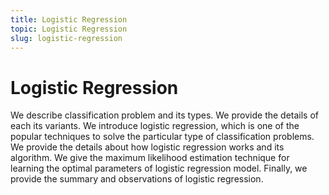 ```yaml
---
title: Logistic Regression
topic: Logistic Regression
slug: logistic-regression
---
```


# Logistic Regression

We describe classification problem and its types. We provide the details of each its variants. We introduce logistic regression, which is one of the popular techniques to solve the particular type of classification problems. We provide the details about how logistic regression works and its algorithm. We give the maximum likelihood estimation technique for learning the optimal parameters of logistic regression model. Finally, we provide the summary and observations of logistic regression.
